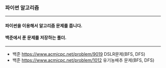 ### 파이썬 알고리즘

---

#### 파이썬을 이용해서 알고리즘 문제를 풉니다. 
#### 백준에서 푼 문제를 저장하는 폴더.

---
- 백준 https://www.acmicpc.net/problem/9019 DSLR문제(BFS, DFS)
- 백준 https://www.acmicpc.net/problem/1012 유기농배추 문제(BFS, DFS)